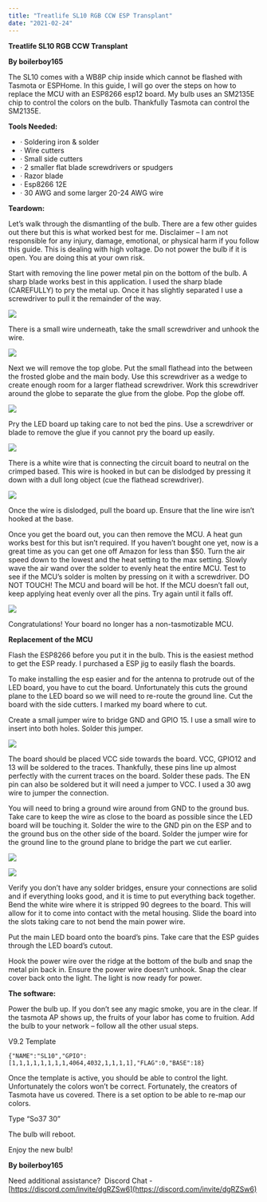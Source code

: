 ```yaml
---
title: "Treatlife SL10 RGB CCW ESP Transplant"
date: "2021-02-24"
---
```


**Treatlife SL10 RGB CCW Transplant**

**By boilerboy165**

The SL10 comes with a WB8P chip inside which cannot be flashed with Tasmota or ESPHome. In this guide, I will go over the steps on how to replace the MCU with an ESP8266 esp12 board. My bulb uses an SM2135E chip to control the colors on the bulb. Thankfully Tasmota can control the SM2135E.

<!--truncate-->

**Tools Needed:**

- · Soldering iron & solder
- · Wire cutters
- · Small side cutters
- · 2 smaller flat blade screwdrivers or spudgers
- · Razor blade
- · Esp8266 12E
- · 30 AWG and some larger 20-24 AWG wire

**Teardown:**

Let’s walk through the dismantling of the bulb. There are a few other guides out there but this is what worked best for me. Disclaimer – I am not responsible for any injury, damage, emotional, or physical harm if you follow this guide. This is dealing with high voltage. Do not power the bulb if it is open. You are doing this at your own risk.

Start with removing the line power metal pin on the bottom of the bulb. A sharp blade works best in this application. I used the sharp blade (CAREFULLY) to pry the metal up. Once it has slightly separated I use a screwdriver to pull it the remainder of the way.

[![](images/1.jpg)](https://1.bp.blogspot.com/-8XM6RLSNlow/YDZ8cZOEk5I/AAAAAAAEnu8/lpqr8xXpfy8br1uMzLqEbooasxA9DonvACLcBGAsYHQ/s1079/1.jpg)

  

There is a small wire underneath, take the small screwdriver and unhook the wire.

[![](images/2.jpg)](https://1.bp.blogspot.com/-kZC5JTRaD00/YDZ8jRX-soI/AAAAAAAEnvA/hWUXJfpp2Q4nOUyAvFGdAeEZTsYlNh1xQCLcBGAsYHQ/s1818/2.jpg)

  

Next we will remove the top globe. Put the small flathead into the between the frosted globe and the main body. Use this screwdriver as a wedge to create enough room for a larger flathead screwdriver. Work this screwdriver around the globe to separate the glue from the globe. Pop the globe off.

[![](images/3.jpg)](https://1.bp.blogspot.com/-TeYi5KTd2BE/YDZ8ndyjYdI/AAAAAAAEnvE/5WOvJ36CvQUfOBKj5fU1WoOo_1VPMP0rACLcBGAsYHQ/s1060/3.jpg)

  

Pry the LED board up taking care to not bed the pins. Use a screwdriver or blade to remove the glue if you cannot pry the board up easily.

[![](images/4.jpg)](https://1.bp.blogspot.com/-c8U7U9dnkno/YDZ8rYFcYfI/AAAAAAAEnvI/nCt5g9d6Zls29sS1BLbmCtyaM5OvJusVACLcBGAsYHQ/s1908/4.jpg)

  

There is a white wire that is connecting the circuit board to neutral on the crimped based. This wire is hooked in but can be dislodged by pressing it down with a dull long object (cue the flathead screwdriver).

[![](images/5.jpg)](https://1.bp.blogspot.com/-Ocx0RGMyzbY/YDZ8v278h5I/AAAAAAAEnvM/FPgQpKDKRRgkbApcnSl6gkPg29CRx6xHACLcBGAsYHQ/s1473/5.jpg)

  

Once the wire is dislodged, pull the board up. Ensure that the line wire isn’t hooked at the base.

Once you get the board out, you can then remove the MCU. A heat gun works best for this but isn’t required. If you haven’t bought one yet, now is a great time as you can get one off Amazon for less than $50. Turn the air speed down to the lowest and the heat setting to the max setting. Slowly wave the air wand over the solder to evenly heat the entire MCU. Test to see if the MCU’s solder is molten by pressing on it with a screwdriver. DO NOT TOUCH! The MCU and board will be hot. If the MCU doesn’t fall out, keep applying heat evenly over all the pins. Try again until it falls off.

[![](images/6.jpg)](https://1.bp.blogspot.com/-9XXct4grHWQ/YDZ84XEIILI/AAAAAAAEnvU/dZcYAU41DYQvdyMvnyXwdKksPs4n79kmACLcBGAsYHQ/s1447/6.jpg)

  

Congratulations! Your board no longer has a non-tasmotizable MCU.

**Replacement of the MCU**

 Flash the ESP8266 before you put it in the bulb. This is the easiest method to get the ESP ready. I purchased a ESP jig to easily flash the boards.

  

To make installing the esp easier and for the antenna to protrude out of the LED board, you have to cut the board. Unfortunately this cuts the ground plane to the LED board so we will need to re-route the ground line. Cut the board with the side cutters. I marked my board where to cut.

Create a small jumper wire to bridge GND and GPIO 15. I use a small wire to insert into both holes. Solder this jumper.

[![](images/7.PNG)](https://1.bp.blogspot.com/-zC0tY65E7Mc/YDZ9E7-dT8I/AAAAAAAEnvc/JGoTe19eLvQZOIgmcsOVrTF8kUbc--CDQCLcBGAsYHQ/s512/7.PNG)

  

The board should be placed VCC side towards the board. VCC, GPIO12 and 13 will be soldered to the traces. Thankfully, these pins line up almost perfectly with the current traces on the board. Solder these pads. The EN pin can also be soldered but it will need a jumper to VCC. I used a 30 awg wire to jumper the connection.

You will need to bring a ground wire around from GND to the ground bus. Take care to keep the wire as close to the board as possible since the LED board will be touching it. Solder the wire to the GND pin on the ESP and to the ground bus on the other side of the board. Solder the jumper wire for the ground line to the ground plane to bridge the part we cut earlier.

[![](images/8.jpg)](https://1.bp.blogspot.com/-zXtFlyiJmyw/YDZ9jvGKd9I/AAAAAAAEnvk/Y70lxXebrqoSyi_7ObFDQ1wGPVUzaQGwQCLcBGAsYHQ/s1908/8.jpg)

  

[![](images/9.PNG)](https://1.bp.blogspot.com/-8T090J8dHDQ/YDZ9mbGszHI/AAAAAAAEnvo/6Z3KHWnjzTkjfqFA-ibvzPJ9BriyO1OxwCLcBGAsYHQ/s398/9.PNG)

  

Verify you don’t have any solder bridges, ensure your connections are solid and if everything looks good, and it is time to put everything back together. Bend the white wire where it is stripped 90 degrees to the board. This will allow for it to come into contact with the metal housing. Slide the board into the slots taking care to not bend the main power wire.

Put the main LED board onto the board’s pins. Take care that the ESP guides through the LED board’s cutout.

Hook the power wire over the ridge at the bottom of the bulb and snap the metal pin back in. Ensure the power wire doesn’t unhook. Snap the clear cover back onto the light. The light is now ready for power.

**The software:**

Power the bulb up. If you don’t see any magic smoke, you are in the clear. If the tasmota AP shows up, the fruits of your labor has come to fruition. Add the bulb to your network – follow all the other usual steps.

V9.2 Template
```
{"NAME":"SL10","GPIO":[1,1,1,1,1,1,1,1,4064,4032,1,1,1,1],"FLAG":0,"BASE":18}
```

Once the template is active, you should be able to control the light. Unfortunately the colors won’t be correct. Fortunately, the creators of Tasmota have us covered. There is a set option to be able to re-map our colors.

Type “So37 30”

The bulb will reboot.

Enjoy the new bulb!

**By boilerboy165**

Need additional assistance?  Discord Chat - [https://discord.com/invite/dgRZSw6](https://discord.com/invite/dgRZSw6)
